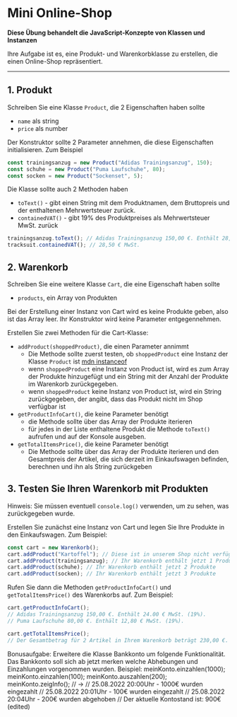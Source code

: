 # Mini Online-Shop

**Diese Übung behandelt die JavaScript-Konzepte von Klassen und Instanzen**

Ihre Aufgabe ist es, eine Produkt- und Warenkorbklasse zu erstellen, die einen Online-Shop repräsentiert.

---

## 1. Produkt

Schreiben Sie eine Klasse `Product`, die 2 Eigenschaften haben sollte

-   `name` als string
-   `price` als number

Der Konstruktor sollte 2 Parameter annehmen, die diese Eigenschaften initialisieren. Zum Beispiel

```js
const trainingsanzug = new Product("Adidas Trainingsanzug", 150);
const schuhe = new Product("Puma Laufschuhe", 80);
const socken = new Product("Sockenset", 5);
```

Die Klasse sollte auch 2 Methoden haben

-   `toText()` - gibt einen String mit dem Produktnamen, dem Bruttopreis und der enthaltenen Mehrwertsteuer zurück.
-   `containedVAT()` - gibt 19% des Produktpreises als Mehrwertsteuer MwSt. zurück

```js
trainingsanzug.toText(); // Adidas Trainingsanzug 150,00 €. Enthält 28,50 € MwSt. (19%).
tracksuit.containedVAT(); // 28,50 € MwSt.
```

## 2. Warenkorb

Schreiben Sie eine weitere Klasse `Cart`, die eine Eigenschaft haben sollte

-   `products`, ein Array von Produkten

Bei der Erstellung einer Instanz von Cart wird es keine Produkte geben, also ist das Array leer. Ihr Konstruktor wird keine Parameter entgegennehmen.

Erstellen Sie zwei Methoden für die Cart-Klasse:

-   `addProduct(shoppedProduct)`, die einen Parameter annimmt
    -   Die Methode sollte zuerst testen, ob `shoppedProduct` eine Instanz der Klasse `Product` ist [mdn instanceof](https://developer.mozilla.org/en-US/docs/Web/JavaScript/Reference/Operators/instanceof)
    -   wenn `shoppedProduct` eine Instanz von Product ist, wird es zum Array der Produkte hinzugefügt und ein String mit der Anzahl der Produkte im Warenkorb zurückgegeben.
    -   wenn `shoppedProduct` keine Instanz von Product ist, wird ein String zurückgegeben, der angibt, dass das Produkt nicht im Shop verfügbar ist
-   `getProductInfoCart()`, die keine Parameter benötigt
    -   die Methode sollte über das Array der Produkte iterieren
    -   für jedes in der Liste enthaltene Produkt die Methode `toText()` aufrufen und auf der Konsole ausgeben.
-   `getTotalItemsPrice()`, die keine Parameter benötigt
    -   Die Methode sollte über das Array der Produkte iterieren und den Gesamtpreis der Artikel, die sich derzeit im Einkaufswagen befinden, berechnen und ihn als String zurückgeben

## 3. Testen Sie Ihren Warenkorb mit Produkten

Hinweis: Sie müssen eventuell `console.log()` verwenden, um zu sehen, was zurückgegeben wurde.

Erstellen Sie zunächst eine Instanz von Cart und legen Sie Ihre Produkte in den Einkaufswagen. Zum Beispiel:

```js
const cart = new Warenkorb();
cart.addProduct("Kartoffel"); // Diese ist in unserem Shop nicht verfügbar!
cart.addProduct(trainingsanzug); // Ihr Warenkorb enthält jetzt 1 Produkt
cart.addProduct(schuhe); // Ihr Warenkorb enthält jetzt 2 Produkte
cart.addProduct(socken); // Ihr Warenkorb enthält jetzt 3 Produkte
```

Rufen Sie dann die Methoden `getProductInfoCart()` und `getTotalItemsPrice()` des Warenkorbs auf. Zum Beispiel:

```js
cart.getProductInfoCart();
// Adidas Trainingsanzug 150,00 €. Enthält 24.00 € MwSt. (19%).
// Puma Laufschuhe 80,00 €. Enthält 12,80 € MwSt. (19%).

cart.getTotalItemsPrice();
// Der Gesamtbetrag für 2 Artikel in Ihrem Warenkorb beträgt 230,00 €.
```


Bonusaufgabe:
Erweitere die Klasse Bankkonto um folgende Funktionalität.
Das Bankkonto soll sich ab jetzt merken welche Abhebungen und Einzahlungen vorgenommen wurden.
Beispiel:
meinKonto.einzahlen(1000);
meinKonto.einzahlen(100);
meinKonto.auszahlen(200);
meinKonto.zeigInfo(); // ->
// 25.08.2022 20:00Uhr - 1000€ wurden eingezahlt
// 25.08.2022 20:01Uhr - 100€ wurden eingezahlt
// 25.08.2022 20:04Uhr - 200€ wurden abgehoben 
// Der aktuelle Kontostand ist: 900€  (edited) 
